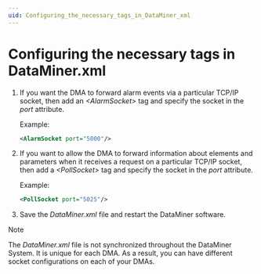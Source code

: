 ```yaml
---
uid: Configuring_the_necessary_tags_in_DataMiner_xml
---
```


# Configuring the necessary tags in DataMiner.xml

1. If you want the DMA to forward alarm events via a particular TCP/IP socket, then add an *\<AlarmSocket>* tag and specify the socket in the *port* attribute.

    Example:

    ```xml
    <AlarmSocket port="5000"/>
    ```

2. If you want to allow the DMA to forward information about elements and parameters when it receives a request on a particular TCP/IP socket, then add a *\<PollSocket>* tag and specify the socket in the *port* attribute.

    Example:

    ```xml
    <PollSocket port="5025"/>
    ```

3. Save the *DataMiner.xml* file and restart the DataMiner software.

> [!NOTE]
> The *DataMiner.xml* file is not synchronized throughout the DataMiner System. It is unique for each DMA. As a result, you can have different socket configurations on each of your DMAs.
>

